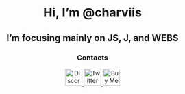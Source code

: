 <h1 align="center"> Hi, I’m @charviis</h1>
<h2 align="center"> I’m focusing mainly on JS, J, and WEBS </h2>


<h3 align="center">Contacts</h3>

<p align="center">
  <a href="https://discordapp.com/users/829337574849904721">
    <img alt="Discord" width="40px" src="https://cdn3.iconfinder.com/data/icons/social-network-flat-3/100/Discord-256.png" />
  </a>
  <a href="https://twitter.com/charviis">
    <img alt="Twitter" width="40px" src="https://cdn2.iconfinder.com/data/icons/metro-uinvert-dock/256/Twitter_NEW.png" />
  </a>
  <a href="https://storage.ko-fi.com/cdn/kofi2.png?v=3)">
    <img alt="Buy Me a Coffee at ko-fi.com" width="40px" src="https://storage.ko-fi.com/cdn/kofi2.png?v=3" />
  </a>
</p>

<!---
charviis/charviis is a ✨ special ✨ repository because its `README.md` (this file) appears on your GitHub profile.
You can click the Preview link to take a look at your changes.
--->
